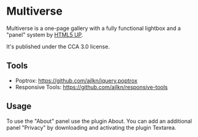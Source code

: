Multiverse
==========

Multiverse is a one-page gallery with a fully functional lightbox and a "panel" system by [HTML5 UP](https://html5up.net).

It's published under the CCA 3.0 license.

Tools
-----

* Poptrox: https://github.com/ajlkn/jquery.poptrox
* Responsive Tools: https://github.com/ajlkn/responsive-tools

Usage
-----

To use the "About" panel use the plugin About. You can add an additional panel "Privacy" by downloading and activating the plugin Textarea.
